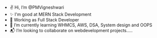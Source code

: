 - ✌️ Hi, I’m @PMVigneshwari
- ✨ I'm good at MERN Stack Development
- 🏢 Working as Full Stack Developer  
- 🌱 I’m currently learning WHMCS, AWS, DSA, System design and OOPS
- 📬 I’m looking to collaborate on webdevelopment projects.....

<!---
PMVigneshwari/PMVigneshwari is a ✨ special ✨ repository because its `README.md` (this file) appears on your GitHub profile.
You can click the Preview link to take a look at your changes.
--->
